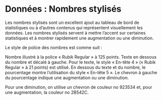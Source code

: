 # Données : Nombres stylisés

Les nombres stylisés sont un excellent ajout au tableau de bord de statistiques ou à d’autres contenus qui représentent visuellement les données. Les nombres stylisés servent à mettre l’accent sur certaines statistiques et à montrer rapidement une augmentation ou une diminution.

Le style de police des nombres est comme suit : 

Nombre illustré à la police « Rubik Regular » à 125 points. Texte en dessous du nombre et décalé à gauche. Pour le texte, le style « En-tête 4 » (« Rubik Regular » à 21 points) est utilisé. En dessous du texte et du nombre, le pourcentage montre l’utilisation du style « En-tête 5 ». Le chevron à gauche du pourcentage indique une augmentation ou une diminution.

Pour une diminution, on utilise un chevron de couleur no 923534 et, pour une augmentation, la couleur no 2B542C.
